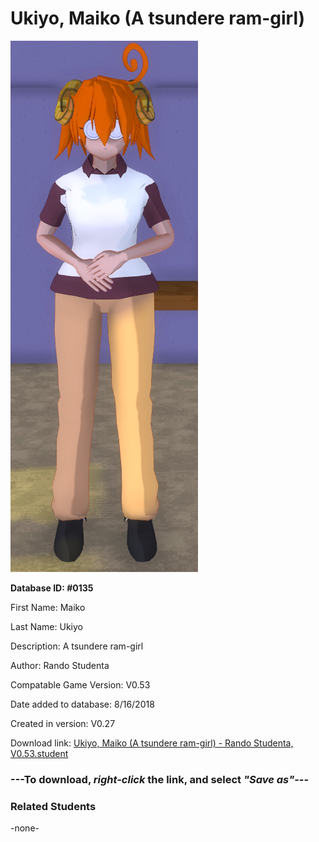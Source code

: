 # Ukiyo, Maiko (A tsundere ram-girl)

<img src="../../Files/Images/Ukiyo, Maiko (A tsundere ram-girl).png" title="Ukiyo, Maiko (A tsundere ram-girl) - Rando Studenta, V0.53">

**Database ID: #0135**

First Name: Maiko

Last Name: Ukiyo

Description: A tsundere ram-girl

Author: Rando Studenta

Compatable Game Version: V0.53

Date added to database: 8/16/2018

Created in version: V0.27

Download link: <a href="https://raw.githubusercontent.com/Arbiter1223/Daigaku-Gurashi-Custom-Students/master/Files/Student%20Files/Ukiyo%2C%20Maiko%20(A%20tsundere%20ram-girl)%20-%20Rando%20Studenta%2C%20V0.53.student">Ukiyo, Maiko (A tsundere ram-girl) - Rando Studenta, V0.53.student</a>

### ---**To download, _right-click_ the link, and select _"Save as"_**---

### Related Students

-none-
